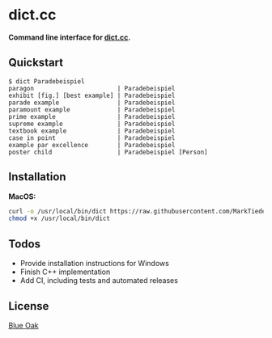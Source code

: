 # dict.cc

**Command line interface for [dict.cc](https://dict.cc).**

## Quickstart

```
$ dict Paradebeispiel
paragon                       | Paradebeispiel
exhibit [fig.] [best example] | Paradebeispiel
parade example                | Paradebeispiel
paramount example             | Paradebeispiel
prime example                 | Paradebeispiel
supreme example               | Paradebeispiel
textbook example              | Paradebeispiel
case in point                 | Paradebeispiel
example par excellence        | Paradebeispiel
poster child                  | Paradebeispiel [Person]
```

## Installation

**MacOS:**

```sh
curl -o /usr/local/bin/dict https://raw.githubusercontent.com/MarkTiedemann/dict.cc/master/dict.js
chmod +x /usr/local/bin/dict
```

## Todos

- Provide installation instructions for Windows
- Finish C++ implementation
- Add CI, including tests and automated releases

## License

[Blue Oak](https://blueoakcouncil.org/license/1.0.0)
